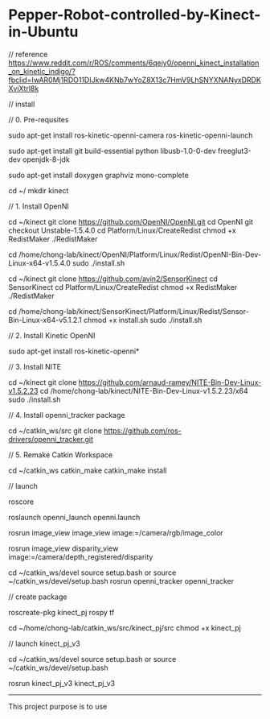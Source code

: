 # Pepper-Robot-controlled-by-Kinect-in-Ubuntu
// reference https://www.reddit.com/r/ROS/comments/6qejy0/openni_kinect_installation_on_kinetic_indigo/?fbclid=IwAR0Mj1RDO11DIJkw4KNb7wYoZ8X13c7HmV9LhSNYXNANyxDRDKXviXtrl8k

// install

// 0. Pre-requsites

sudo apt-get install ros-kinetic-openni-camera ros-kinetic-openni-launch

sudo apt-get install git build-essential python libusb-1.0-0-dev freeglut3-dev openjdk-8-jdk

sudo apt-get install doxygen graphviz mono-complete

cd ~/
mkdir kinect

// 1. Install OpenNI

cd ~/kinect
git clone https://github.com/OpenNI/OpenNI.git
cd OpenNI
git checkout Unstable-1.5.4.0
cd Platform/Linux/CreateRedist
chmod +x RedistMaker
./RedistMaker

cd /home/chong-lab/kinect/OpenNI/Platform/Linux/Redist/OpenNI-Bin-Dev-Linux-x64-v1.5.4.0
sudo ./install.sh

cd ~/kinect
git clone https://github.com/avin2/SensorKinect
cd SensorKinect
cd Platform/Linux/CreateRedist
chmod +x RedistMaker
./RedistMaker

cd /home/chong-lab/kinect/SensorKinect/Platform/Linux/Redist/Sensor-Bin-Linux-x64-v5.1.2.1
chmod +x install.sh
sudo ./install.sh

// 2. Install Kinetic OpenNI

sudo apt-get install ros-kinetic-openni*

// 3. Install NITE

cd ~/kinect
git clone https://github.com/arnaud-ramey/NITE-Bin-Dev-Linux-v1.5.2.23
cd /home/chong-lab/kinect/NITE-Bin-Dev-Linux-v1.5.2.23/x64
sudo ./install.sh

// 4. Install openni_tracker package

cd ~/catkin_ws/src
git clone https://github.com/ros-drivers/openni_tracker.git

// 5. Remake Catkin Workspace

cd ~/catkin_ws
catkin_make
catkin_make install

// launch

roscore

roslaunch openni_launch openni.launch

rosrun image_view image_view image:=/camera/rgb/image_color

rosrun image_view disparity_view image:=/camera/depth_registered/disparity

cd ~/catkin_ws/devel
source setup.bash 
or 
source ~/catkin_ws/devel/setup.bash
rosrun openni_tracker openni_tracker

// create package

roscreate-pkg kinect_pj rospy tf

cd ~/home/chong-lab/catkin_ws/src/kinect_pj/src
chmod +x kinect_pj

// launch kinect_pj_v3

cd ~/catkin_ws/devel
source setup.bash 
or 
source ~/catkin_ws/devel/setup.bash

rosrun kinect_pj_v3 kinect_pj_v3

********************************************************************************************************************

This project purpose is to use 
